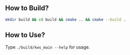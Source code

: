 ## How to Build?

``` sh
mkdir build && cd build && cmake .. && cmake --build .
```

## How to Use?

Type `./build/kws_main --help` for usage.
